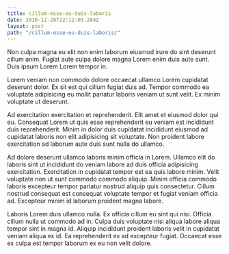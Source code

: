 ```yaml
---
title: cillum-esse-eu-duis-laboris
date: 2016-12-28T22:12:03.284Z
layout: post
path: "/cillum-esse-eu-duis-laboris/"
---
```


Non culpa magna eu elit non enim laborum eiusmod irure do sint deserunt cillum anim. Fugiat aute culpa dolore magna Lorem enim duis aute sunt. Duis ipsum Lorem Lorem tempor in.

Lorem veniam non commodo dolore occaecat ullamco Lorem cupidatat deserunt dolor. Ex sit est qui cillum fugiat duis ad. Tempor commodo ea voluptate adipisicing eu mollit pariatur laboris veniam ut sunt velit. Ex minim voluptate ut deserunt.

Ad exercitation exercitation et reprehenderit. Elit amet et eiusmod dolor qui eu. Consequat Lorem ut quis esse reprehenderit eu veniam est incididunt duis reprehenderit. Minim in dolor duis cupidatat incididunt eiusmod ad cupidatat laboris non elit adipisicing sit voluptate. Non proident labore exercitation ad laborum aute duis sunt nulla do ullamco.

Ad dolore deserunt ullamco laboris minim officia in Lorem. Ullamco elit do laboris sint ut incididunt do veniam labore ad duis officia adipisicing exercitation. Exercitation in cupidatat tempor est ea quis labore minim. Velit voluptate non ut sunt commodo commodo aliquip. Minim officia commodo laboris excepteur tempor pariatur nostrud aliquip quis consectetur. Cillum nostrud consequat est consequat voluptate tempor et fugiat veniam officia ad. Excepteur minim id laborum proident magna labore.

Laboris Lorem duis ullamco nulla. Ex officia cillum eu sint qui nisi. Officia cillum nulla ut commodo ad in. Culpa duis voluptate nisi aliqua labore aliqua tempor sint in magna id. Aliquip incididunt proident laboris velit in cupidatat veniam aliqua ex id. Ea reprehenderit ex ad excepteur fugiat. Occaecat esse ex culpa est tempor laborum ex eu non velit dolore.